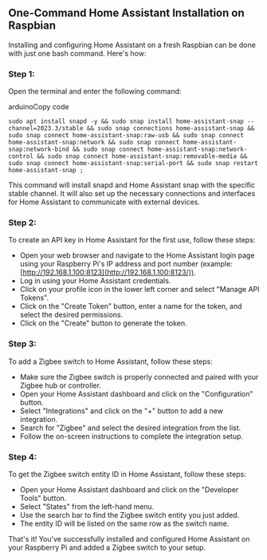 ## One-Command Home Assistant Installation on Raspbian

Installing and configuring Home Assistant on a fresh Raspbian can be done with just one bash command. Here's how:

### Step 1:

Open the terminal and enter the following command:

arduinoCopy code

```plaintext
sudo apt install snapd -y && sudo snap install home-assistant-snap --channel=2023.3/stable && sudo snap connections home-assistant-snap && sudo snap connect home-assistant-snap:raw-usb && sudo snap connect home-assistant-snap:network && sudo snap connect home-assistant-snap:network-bind && sudo snap connect home-assistant-snap:network-control && sudo snap connect home-assistant-snap:removable-media && sudo snap connect home-assistant-snap:serial-port && sudo snap restart home-assistant-snap ;
```

This command will install snapd and Home Assistant snap with the specific stable channel. It will also set up the necessary connections and interfaces for Home Assistant to communicate with external devices.

### Step 2: 

To create an API key in Home Assistant for the first use, follow these steps:

*   Open your web browser and navigate to the Home Assistant login page using your Raspberry Pi's IP address and port number (example: [http://192.168.1.100:8123](http://192.168.1.100:8123/)).
*   Log in using your Home Assistant credentials.
*   Click on your profile icon in the lower left corner and select "Manage API Tokens".
*   Click on the "Create Token" button, enter a name for the token, and select the desired permissions.
*   Click on the "Create" button to generate the token.

### Step 3: 

To add a Zigbee switch to Home Assistant, follow these steps:

*   Make sure the Zigbee switch is properly connected and paired with your Zigbee hub or controller.
*   Open your Home Assistant dashboard and click on the "Configuration" button.
*   Select "Integrations" and click on the "+" button to add a new integration.
*   Search for "Zigbee" and select the desired integration from the list.
*   Follow the on-screen instructions to complete the integration setup.

### Step 4: 

To get the Zigbee switch entity ID in Home Assistant, follow these steps:

*   Open your Home Assistant dashboard and click on the "Developer Tools" button.
*   Select "States" from the left-hand menu.
*   Use the search bar to find the Zigbee switch entity you just added.
*   The entity ID will be listed on the same row as the switch name.

That's it! You've successfully installed and configured Home Assistant on your Raspberry Pi and added a Zigbee switch to your setup.
